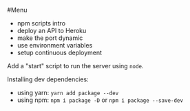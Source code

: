 #Menu

- npm scripts intro
- deploy an API to Heroku
- make the port dynamic
- use environment variables
- setup continuous deployment

Add a "start" script to run the server using `node`.

Installing dev dependencies:

- using yarn: `yarn add package --dev`
- using npm: `npm i package -D` or `npm i package --save-dev`
